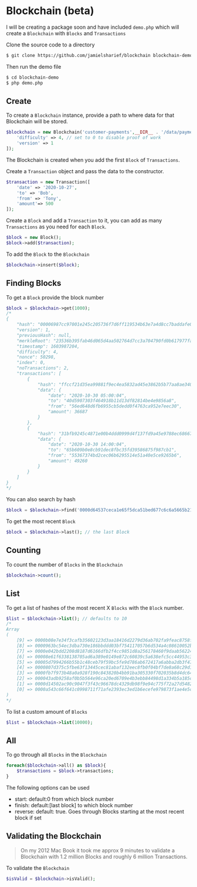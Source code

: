 # Blockchain (beta)

I will be creating a package soon and have included `demo.php` which will create a `Blockchain` with `Blocks` and `Transactions`

Clone the source code to a directory

```bash
$ git clone https://github.com/jamielsharief/blockchain blockchain-demo
```

Then run the demo file

```bash
$ cd blockchain-demo
$ php demo.php
```

## Create

To create a `Blockchain` instance, provide a path to where data for that Blockchain will be stored.

```php
$blockchain = new Blockchain('customer-payments',__DIR__ . '/data/payments', [
    'difficulty' => 4, // set to 0 to disable proof of work
    'version' => 1
]);
```

The Blockchain is created when you add the first `Block` of `Transactions`.

Create a `Transaction` object and pass the data to the constructor.

```php
$transaction = new Transaction([
    'date' => '2020-10-27',
    'to' => 'Bob',
    'from' => 'Tony',
    'amount'=> 500
]);
```

Create a `Block` and add a `Transaction` to it, you can add as many `Transactions` as you need for 
each `Block`.

```php
$block = new Block();
$block->add($transaction);
```

To add the `Block` to the `Blockchain`

```php
$blockchain->insert($block);
```

## Finding Blocks

To get a `Block` provide the block number

```php
$block = $blockchain->get(1000);
/*
{
    "hash": "00006987cc97001e245c205736f7d6ff119534b63e7a4d8cc7baddafe0a1ae7f",
    "version": 1,
    "previousHash": null,
    "merkleRoot": "23536b395fab46d065d4aa502764d7cc3a704790fd0b617977fa911aff01ec45",
    "timestamp": 1603987204,
    "difficulty": 4,
    "nonce": 50298,
    "index": 0,
    "noTransactions": 2,
    "transactions": [
        {
            "hash": "ffccf21d35ea99881f9ec4ea5832ad45e3862b5b77aa8ae340b999226ea38b4b",
            "data": {
                "date": "2020-10-30 05:00:04",
                "to": "40d5907303f464918b11d13df82814be4e9856a8",
                "from": "56ed648d6fb6955cb5dedd0f4763ca952e7eec30",
                "amount": 36687
            }
        },
        {
            "hash": "31bfb9245c4871e00b4ddd0999d4f137fd9a45e9788ec68667fb7fcaa4806e5e",
            "data": {
                "date": "2020-10-30 14:00:04",
                "to": "65b609b0e8cb91dec8fbc35fd39586875f987cb1",
                "from": "55367374bd2cec06b6295514e51a40e5ce9265b6",
                "amount": 49260
            }
        }
    ]
}
*/
```



You can also search by hash

```php
$block = $blockchain->find('0000d64537ceca1e65f5dca51bed677c6c6a5665b21725ef87dd6da21994e09c');
```

To get the most recent `Block`

```php
$block = $blockchain->last(); // the last Block
```

## Counting

To count the number of `Blocks` in the `Blockchain`

```php
$blockchain->count();
```

## List

To get a list of hashes of the most recent X `Blocks` with the `Block` number.

```php
$list = $blockchain->list(); // defaults to 10
/*
Array
(
    [9] => 0000b08e7e34f3cafb35602123d3aa18416d2279d36ab702fa9feac8758f6f66
    [8] => 0000963bc54ec3dba730e186bbddd03bf754117057b6d534a4c08610052b5c12
    [7] => 0000e042bdd2208d8187d6166dfb2f4cc9851d8a256178460f9daab56224f9f2
    [6] => 00008e61f6338138705ad6a389e0149e872c60839c5a638efc5cc44953c3820e
    [5] => 00005d7994266b55b1c48ceb79f59bc5fe9d786ab672417a6abba2db3f47a558
    [4] => 0000807d375c5fbe63f13445cec81abaf132eec8fb0f04bf7de8a68c29d173eb
    [3] => 0000fb7f973b48a0a928f190c843820b4bb91ba305330f702035b8d4dc64003f
    [2] => 000043adb9258af0b5b564e96ca20ed6709e4b3ebb84498d1a334b5a185cd788
    [1] => 0000d14502ac90c9047f3f43c96678dc4329db98f9e94c775f72a27d54820e87
    [0] => 0000a543c66f641c0998711f71afe2393ec3ed1b6ecefe979873f1ae4e5c15d2
)
*/
```

To list a custom amount of `Blocks`

```php
$list = $blockchain->list(10000);
```

## All

To go through all `Blocks` in the `Blockchain`

```php
foreach($blockchain->all() as $block){
    $transactions = $block->transactions;
}
```

The following options can be used

- start: default:0 from which block number
- finish: default:[last block] to which block number
- reverse: default: true. Goes through Blocks starting at the most recent block if set

## Validating the Blockchain

> On my 2012 Mac Book it took me approx 9 minutes to validate a Blockchain with 1.2 million Blocks and roughly 6 million Transactions.

To validate the `Blockchain`

```php
$isValid = $blockchain->isValid();
```